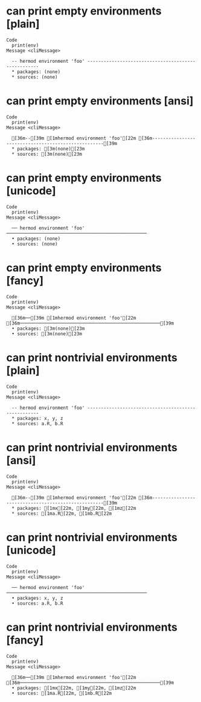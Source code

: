 # can print empty environments [plain]

    Code
      print(env)
    Message <cliMessage>
      
      -- hermod environment 'foo' ----------------------------------------------------
      * packages: (none)
      * sources: (none)

# can print empty environments [ansi]

    Code
      print(env)
    Message <cliMessage>
      
      [36m--[39m [1mhermod environment 'foo'[22m [36m----------------------------------------------------[39m
      * packages: [3m(none)[23m
      * sources: [3m(none)[23m

# can print empty environments [unicode]

    Code
      print(env)
    Message <cliMessage>
      
      ── hermod environment 'foo' ────────────────────────────────────────────────────
      • packages: (none)
      • sources: (none)

# can print empty environments [fancy]

    Code
      print(env)
    Message <cliMessage>
      
      [36m──[39m [1mhermod environment 'foo'[22m [36m────────────────────────────────────────────────────[39m
      • packages: [3m(none)[23m
      • sources: [3m(none)[23m

# can print nontrivial environments [plain]

    Code
      print(env)
    Message <cliMessage>
      
      -- hermod environment 'foo' ----------------------------------------------------
      * packages: x, y, z
      * sources: a.R, b.R

# can print nontrivial environments [ansi]

    Code
      print(env)
    Message <cliMessage>
      
      [36m--[39m [1mhermod environment 'foo'[22m [36m----------------------------------------------------[39m
      * packages: [1mx[22m, [1my[22m, [1mz[22m
      * sources: [1ma.R[22m, [1mb.R[22m

# can print nontrivial environments [unicode]

    Code
      print(env)
    Message <cliMessage>
      
      ── hermod environment 'foo' ────────────────────────────────────────────────────
      • packages: x, y, z
      • sources: a.R, b.R

# can print nontrivial environments [fancy]

    Code
      print(env)
    Message <cliMessage>
      
      [36m──[39m [1mhermod environment 'foo'[22m [36m────────────────────────────────────────────────────[39m
      • packages: [1mx[22m, [1my[22m, [1mz[22m
      • sources: [1ma.R[22m, [1mb.R[22m

